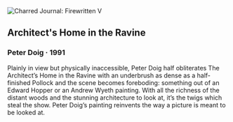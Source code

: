 <div class="artwork-of-the-day">
  <div class="container">
    <div class="img-wrapper">
      <img
        src="https://uploads7.wikiart.org/images/peter-doig/architect-s-home-in-the-ravine-1991.jpg"
        alt="Charred Journal: Firewritten V" />
    </div>
    <div class="artwork-detail">
      <div class="artwork-origin"> 
        <h2 class="artwork-name">Architect's Home in the Ravine</h2>
        <h3 class="artist">
          Peter Doig
                    ·  1991
        </h3>
      </div>
      <p class="description">
        <span class="artwork-description-text ng-binding" ng-bind-html="viewModel.ArtworkOfTheDay.Description | unsafe">Plainly in view but physically inaccessible, Peter Doig half obliterates The Architect’s Home in the Ravine with an underbrush as dense as a half-finished Pollock and the scene becomes foreboding: something out of an Edward Hopper or an Andrew Wyeth painting. With all the richness of the distant woods and the stunning architecture to look at, it’s the twigs which steal the show. Peter Doig’s painting reinvents the way a picture is meant to be looked at.</span>
                        <div class="text-shadow-container ng-hide" ng-show="showShadow"></div>
      </p>
    </div>
  </div>

</div>
